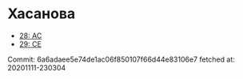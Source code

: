 # Хасанова
- [28: AC](28.md)
- [29: CE](29.md)

Commit: 6a6adaee5e74de1ac06f850107f66d44e83106e7
 fetched at: 20201111-230304
